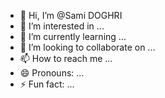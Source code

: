 - 👋 Hi, I’m @Sami DOGHRI
- 👀 I’m interested in ...
- 🌱 I’m currently learning ...
- 💞️ I’m looking to collaborate on ...
- 📫 How to reach me ...
- 😄 Pronouns: ...
- ⚡ Fun fact: ...

<!---
Sami-DOGHRI/Sami-DOGHRI is a ✨ special ✨ repository because its `README.md` (this file) appears on your GitHub profile.
You can click the Preview link to take a look at your changes.
--->
